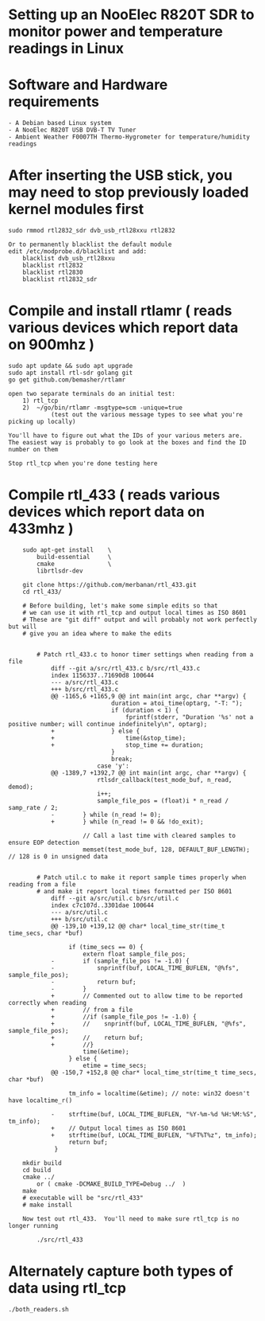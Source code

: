 # Setting up an NooElec R820T SDR to monitor power and temperature readings in Linux


# Software and Hardware requirements

    - A Debian based Linux system
    - A NooElec R820T USB DVB-T TV Tuner
    - Ambient Weather F0007TH Thermo-Hygrometer for temperature/humidity readings

# After inserting the USB stick, you may need to stop previously loaded kernel modules first

    sudo rmmod rtl2832_sdr dvb_usb_rtl28xxu rtl2832

    Or to permanently blacklist the default module
    edit /etc/modprobe.d/blacklist and add:
        blacklist dvb_usb_rtl28xxu
        blacklist rtl2832
        blacklist rtl2830 
        blacklist rtl2832_sdr

# Compile and install rtlamr ( reads various devices which report data on 900mhz )
    
    sudo apt update && sudo apt upgrade
    sudo apt install rtl-sdr golang git
    go get github.com/bemasher/rtlamr

    open two separate terminals do an initial test:
        1) rtl_tcp
        2)  ~/go/bin/rtlamr -msgtype=scm -unique=true
                (test out the various message types to see what you're picking up locally)

    You'll have to figure out what the IDs of your various meters are.
    The easiest way is probably to go look at the boxes and find the ID number on them

    Stop rtl_tcp when you're done testing here

# Compile rtl_433 ( reads various devices which report data on 433mhz )

        sudo apt-get install    \
            build-essential     \
            cmake               \
            librtlsdr-dev

        git clone https://github.com/merbanan/rtl_433.git
        cd rtl_433/

        # Before building, let's make some simple edits so that
        # we can use it with rtl_tcp and output local times as ISO 8601
        # These are "git diff" output and will probably not work perfectly but will 
        # give you an idea where to make the edits


            # Patch rtl_433.c to honor timer settings when reading from a file
                diff --git a/src/rtl_433.c b/src/rtl_433.c
                index 1156337..71690d8 100644
                --- a/src/rtl_433.c
                +++ b/src/rtl_433.c
                @@ -1165,6 +1165,9 @@ int main(int argc, char **argv) {
                                 duration = atoi_time(optarg, "-T: ");
                                 if (duration < 1) {
                                     fprintf(stderr, "Duration '%s' not a positive number; will continue indefinitely\n", optarg);
                +                } else {
                +                    time(&stop_time);
                +                    stop_time += duration;
                                 }
                                 break;
                             case 'y':
                @@ -1389,7 +1392,7 @@ int main(int argc, char **argv) {
                             rtlsdr_callback(test_mode_buf, n_read, demod);
                             i++;
                             sample_file_pos = (float)i * n_read / samp_rate / 2;
                -        } while (n_read != 0);
                +        } while (n_read != 0 && !do_exit);
                 
                         // Call a last time with cleared samples to ensure EOP detection
                         memset(test_mode_buf, 128, DEFAULT_BUF_LENGTH);  // 128 is 0 in unsigned data


            # Patch util.c to make it report sample times properly when reading from a file
            # and make it report local times formatted per ISO 8601
                diff --git a/src/util.c b/src/util.c
                index c7c107d..3301dae 100644
                --- a/src/util.c
                +++ b/src/util.c
                @@ -139,10 +139,12 @@ char* local_time_str(time_t time_secs, char *buf)
                 
                     if (time_secs == 0) {
                         extern float sample_file_pos;
                -        if (sample_file_pos != -1.0) {
                -            snprintf(buf, LOCAL_TIME_BUFLEN, "@%fs", sample_file_pos);
                -            return buf;
                -        }
                +        // Commented out to allow time to be reported correctly when reading
                +        // from a file
                +        //if (sample_file_pos != -1.0) {
                +        //    snprintf(buf, LOCAL_TIME_BUFLEN, "@%fs", sample_file_pos);
                +        //    return buf;
                +        //}
                         time(&etime);
                     } else {
                         etime = time_secs;
                @@ -150,7 +152,8 @@ char* local_time_str(time_t time_secs, char *buf)
                 
                     tm_info = localtime(&etime); // note: win32 doesn't have localtime_r()
                 
                -    strftime(buf, LOCAL_TIME_BUFLEN, "%Y-%m-%d %H:%M:%S", tm_info);
                +    // Output local times as ISO 8601
                +    strftime(buf, LOCAL_TIME_BUFLEN, "%FT%T%z", tm_info);
                     return buf;
                 }

        mkdir build
        cd build
        cmake ../
            or ( cmake -DCMAKE_BUILD_TYPE=Debug ../  )
        make
        # executable will be "src/rtl_433"
        # make install
        
        Now test out rtl_433.  You'll need to make sure rtl_tcp is no longer running

            ./src/rtl_433

# Alternately capture both types of data using rtl_tcp
    ./both_readers.sh
